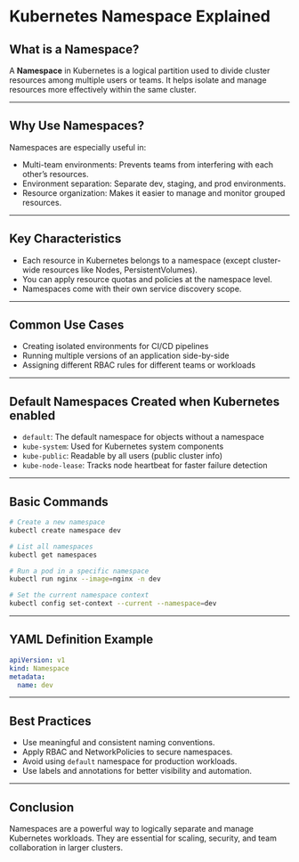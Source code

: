 # Kubernetes Namespace Explained

## What is a Namespace?

A **Namespace** in Kubernetes is a logical partition used to divide cluster resources among multiple users or teams. It helps isolate and manage resources more effectively within the same cluster.

---

## Why Use Namespaces?

Namespaces are especially useful in:

- Multi-team environments: Prevents teams from interfering with each other’s resources.
- Environment separation: Separate dev, staging, and prod environments.
- Resource organization: Makes it easier to manage and monitor grouped resources.

---

## Key Characteristics

- Each resource in Kubernetes belongs to a namespace (except cluster-wide resources like Nodes, PersistentVolumes).
- You can apply resource quotas and policies at the namespace level.
- Namespaces come with their own service discovery scope.

---

## Common Use Cases

- Creating isolated environments for CI/CD pipelines
- Running multiple versions of an application side-by-side
- Assigning different RBAC rules for different teams or workloads

---

## Default Namespaces Created when Kubernetes enabled

- `default`: The default namespace for objects without a namespace
- `kube-system`: Used for Kubernetes system components
- `kube-public`: Readable by all users (public cluster info)
- `kube-node-lease`: Tracks node heartbeat for faster failure detection

---

## Basic Commands

```sh
# Create a new namespace
kubectl create namespace dev

# List all namespaces
kubectl get namespaces

# Run a pod in a specific namespace
kubectl run nginx --image=nginx -n dev

# Set the current namespace context
kubectl config set-context --current --namespace=dev
```

---

## YAML Definition Example

```yaml
apiVersion: v1
kind: Namespace
metadata:
  name: dev
```

---

## Best Practices

- Use meaningful and consistent naming conventions.
- Apply RBAC and NetworkPolicies to secure namespaces.
- Avoid using `default` namespace for production workloads.
- Use labels and annotations for better visibility and automation.

---

## Conclusion

Namespaces are a powerful way to logically separate and manage Kubernetes workloads. They are essential for scaling, security, and team collaboration in larger clusters.

